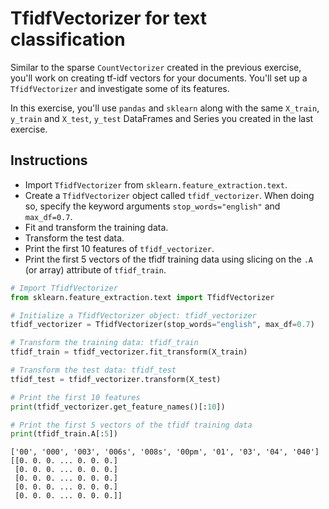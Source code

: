 # TfidfVectorizer for text classification #

Similar to the sparse `CountVectorizer` created in the previous exercise, you'll work on creating tf-idf vectors for your documents. You'll set up a `TfidfVectorizer` and investigate some of its features.

In this exercise, you'll use `pandas` and `sklearn` along with the same `X_train`, `y_train` and `X_test`, `y_test` DataFrames and Series you created in the last exercise.

## Instructions ##

* Import `TfidfVectorizer` from `sklearn.feature_extraction.text`.
* Create a `TfidfVectorizer` object called `tfidf_vectorizer`. When doing so, specify the keyword arguments `stop_words="english"` and `max_df=0.7`.
* Fit and transform the training data.
* Transform the test data.
* Print the first 10 features of `tfidf_vectorizer`.
* Print the first 5 vectors of the tfidf training data using slicing on the `.A` (or array) attribute of `tfidf_train`.

```python
# Import TfidfVectorizer
from sklearn.feature_extraction.text import TfidfVectorizer

# Initialize a TfidfVectorizer object: tfidf_vectorizer
tfidf_vectorizer = TfidfVectorizer(stop_words="english", max_df=0.7)

# Transform the training data: tfidf_train 
tfidf_train = tfidf_vectorizer.fit_transform(X_train)

# Transform the test data: tfidf_test 
tfidf_test = tfidf_vectorizer.transform(X_test)

# Print the first 10 features
print(tfidf_vectorizer.get_feature_names()[:10])

# Print the first 5 vectors of the tfidf training data
print(tfidf_train.A[:5])
```

```
['00', '000', '003', '006s', '008s', '00pm', '01', '03', '04', '040']
[[0. 0. 0. ... 0. 0. 0.]
 [0. 0. 0. ... 0. 0. 0.]
 [0. 0. 0. ... 0. 0. 0.]
 [0. 0. 0. ... 0. 0. 0.]
 [0. 0. 0. ... 0. 0. 0.]]
```